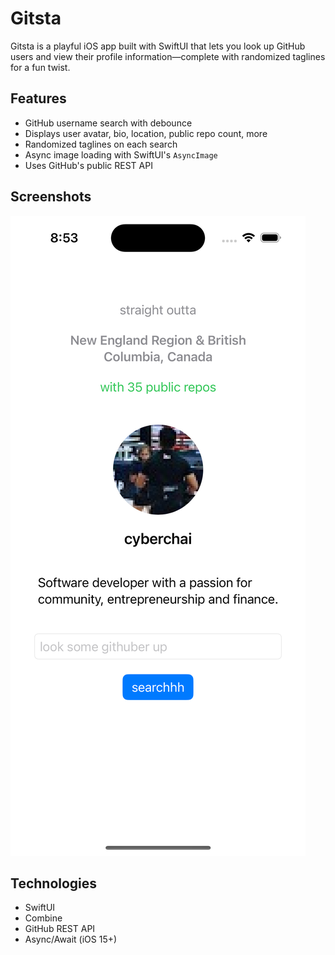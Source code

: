 # Gitsta

Gitsta is a playful iOS app built with SwiftUI that lets you look up GitHub users and view their profile information—complete with randomized taglines for a fun twist.

## Features

- GitHub username search with debounce
- Displays user avatar, bio, location, public repo count, more
- Randomized taglines on each search
- Async image loading with SwiftUI's `AsyncImage`
- Uses GitHub's public REST API

## Screenshots

![Gitsta screenshot](Gitsta/Assets.xcassets/gitsta.png)

## Technologies

- SwiftUI
- Combine
- GitHub REST API
- Async/Await (iOS 15+)
